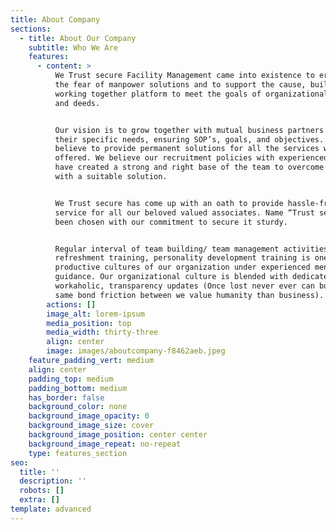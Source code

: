 ```yaml
---
title: About Company
sections:
  - title: About Our Company
    subtitle: Who We Are
    features:
      - content: >
          We Trust secure Facility Management came into existence to eradicate
          the fear of manpower solutions and to support the cause, building a
          working together platform to meet the goals of organizational needs
          and deeds.


          Our vision is to grow together with mutual business partners with
          their specific needs, ensuring SOP’s, goals, and objectives. We
          believe to provide permanent solutions for all the services we
          offered. We believe our recruitment policies with experienced faculty
          have created a strong and right base of the team to overcome problems
          with a suitable solution.


          We Trust secure has come up with an oath to provide hassle-free
          service for all our beloved valued associates. Name “Trust secure” has
          been chosen with our commitment to secure it sturdy.


          Regular interval of team building/ team management activities,
          refreshment training, personality development training is one of the
          productive cultures of our organization under experienced mentors’
          guidance. Our organizational culture is blended with dedicated,
          workaholic, transparency updates (Once lost never ever can build the
          same bond friction between we value humanity than business).
        actions: []
        image_alt: lorem-ipsum
        media_position: top
        media_width: thirty-three
        align: center
        image: images/aboutcompany-f8462aeb.jpeg
    feature_padding_vert: medium
    align: center
    padding_top: medium
    padding_bottom: medium
    has_border: false
    background_color: none
    background_image_opacity: 0
    background_image_size: cover
    background_image_position: center center
    background_image_repeat: no-repeat
    type: features_section
seo:
  title: ''
  description: ''
  robots: []
  extra: []
template: advanced
---
```

